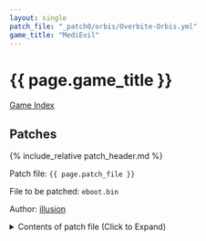 ```yaml
---
layout: single
patch_file: "_patch0/orbis/Overbite-Orbis.yml"
game_title: "MediEvil"
---
```


# {{ page.game_title }}

[Game Index](/patch/#ps4)

## Patches

{% include_relative patch_header.md %}

Patch file: `{{ page.patch_file }}`

File to be patched: `eboot.bin`

Author: [illusion](https://twitter.com/illusion0002)

<details>
<summary>Contents of patch file (Click to Expand)</summary>

{% highlight yml %}
{% flexible_include {{ page.patch_file }} %}
{% endhighlight %}

</details>
